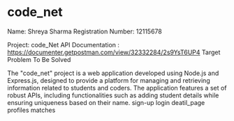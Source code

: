 # code_net
Name: Shreya Sharma
Registration Number: 12115678

Project: code_Net
API Documentation : 
https://documenter.getpostman.com/view/32332284/2s9YsT6UP4
Target Problem To Be Solved


The "code_net" project is a web application developed using Node.js and Express.js, designed to provide a platform for managing and retrieving information related to students and coders. The application features a set of robust APIs, including functionalities such as adding student details while ensuring uniqueness based on their name.
sign-up
login
deatil_page
profiles
matches
